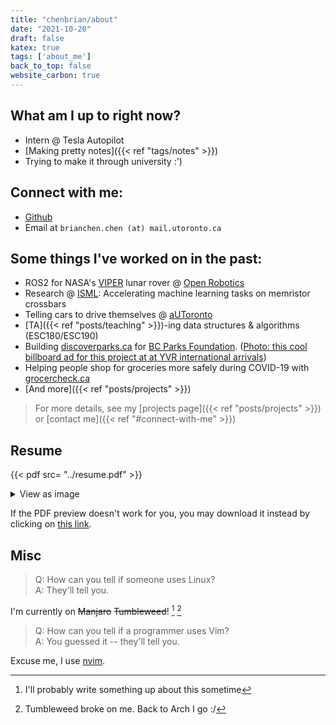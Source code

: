 ```yaml
---
title: "chenbrian/about"
date: "2021-10-20"
draft: false
katex: true
tags: ['about_me']
back_to_top: false
website_carbon: true
---
```



## What am I up to right now?

- Intern @ Tesla Autopilot
- [Making pretty notes]({{< ref "tags/notes" >}})
- Trying to make it through university :')

##  Connect with me:

- [Github](https://github.com/ihasdapie)
- Email at `brianchen.chen (at) mail.utoronto.ca`


## Some things I've worked on in the past:
- ROS2 for NASA's [VIPER](https://www.nasa.gov/viper) lunar rover @ [Open Robotics](https://openrobotics.org/)
- Research @ [ISML](https://www.eecg.utoronto.ca/~roman/): Accelerating machine learning tasks on memristor crossbars
- Telling cars to drive themselves @ [aUToronto](https://www.autodrive.utoronto.ca/)
- [TA]({{< ref "posts/teaching" >}})-ing data structures & algorithms (ESC180/ESC190)
- Building [discoverparks.ca](discoverparks.ca) for [BC Parks Foundation](https://bcparksfoundation.ca/).  ([Photo: this cool billboard ad for this project at at YVR international arrivals](./bcpf_dp_ad.jpg))
- Helping people shop for groceries more safely during COVID-19 with [grocercheck.ca](https://grocercheck.ca/)
- [And more]({{< ref "posts/projects" >}})

> For more details, see my [projects page]({{< ref "posts/projects" >}}) or [contact me]({{< ref "#connect-with-me" >}})



## Resume
{{< pdf src= "../resume.pdf" >}}

<details>
  <summary>View as image</summary>
  <img src="{{<baseurl>}}/resume.png" alt="Resume" style="width:100%">
</details>

If the PDF preview doesn't work for you, you may download it instead by clicking on [this link]({{<baseurl>}}/resume.pdf).


## Misc

> Q: How can you tell if someone uses Linux?  
> A: They'll tell you.

I'm currently on ~~Manjaro~~ ~~Tumbleweed~~! [^1] [^2]

[^1]: I'll probably write something up about this sometime
[^2]: Tumbleweed broke on me. Back to Arch I go :/


> Q: How can you tell if a programmer uses Vim?  
> A: You guessed it -- they'll tell you.

Excuse me, I use [nvim](https://github.com/ihasdapie/dotfiles).



